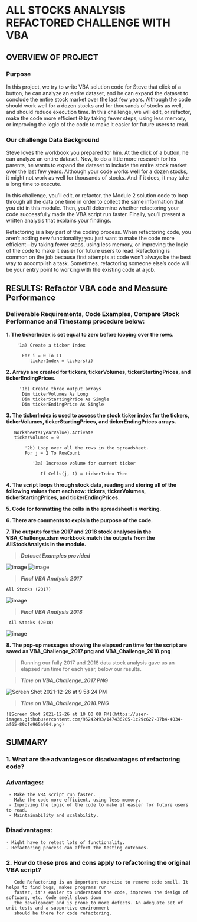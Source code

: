 # ALL STOCKS ANALYSIS REFACTORED CHALLENGE WITH VBA

## OVERVIEW OF PROJECT
### Purpose

In this project, we try to write VBA solution code for Steve that click of a button, he can analyze an entire dataset, and he can expand the dataset to conclude the entire stock market over the last few years. Although the code should work well for a dozen stocks and for thousands of stocks as well, and should reduce execution time. In this challenge, we will edit, or refactor, make the code more efficient Ð by taking fewer steps, using less memory, or improving the logic of the code to make it easier for future users to read.

### Our challenge Data Background
Steve loves the workbook you prepared for him. At the click of a button, he can analyze an entire dataset. Now, to do a little more research for his parents, he wants to expand the dataset to include the entire stock market over the last few years. Although your code works well for a dozen stocks, it might not work as well for thousands of stocks. And if it does, it may take a long time to execute.

In this challenge, you’ll edit, or refactor, the Module 2 solution code to loop through all the data one time in order to collect the same information that you did in this module. Then, you’ll determine whether refactoring your code successfully made the VBA script run faster. Finally, you’ll present a written analysis that explains your findings.

Refactoring is a key part of the coding process. When refactoring code, you aren’t adding new functionality; you just want to make the code more efficient—by taking fewer steps, using less memory, or improving the logic of the code to make it easier for future users to read. Refactoring is common on the job because first attempts at code won’t always be the best way to accomplish a task. Sometimes, refactoring someone else’s code will be your entry point to working with the existing code at a job.
## RESULTS: Refactor VBA code and Measure Performance
### Deliverable Requirements, Code Examples, Compare Stock Performance and Timestamp procedure below:
**1. The tickerIndex is set equal to zero before looping over the rows.**
 ```
     '1a) Create a ticker Index
     
       For i = 0 To 11
          tickerIndex = tickers(i)
```  
**2. Arrays are created for tickers, tickerVolumes, tickerStartingPrices, and tickerEndingPrices.**
 ```
      '1b) Create three output arrays
       Dim tickerVolumes As Long
       Dim tickerStartingPrice As Single
       Dim tickerEndingPrice As Single
 ```   
**3. The tickerIndex is used to access the stock ticker index for the tickers, tickerVolumes, tickerStartingPrices, and tickerEndingPrices arrays.**
 ``` 
    Worksheets(yearValue).Activate
    tickerVolumes = 0
        
        '2b) Loop over all the rows in the spreadsheet.
        For j = 2 To RowCount
    
           '3a) Increase volume for current ticker
            
              If Cells(j, 1) = tickerIndex Then
  ``` 
**4. The script loops through stock data, reading and storing all of the following values from each row: tickers, tickerVolumes, tickerStartingPrices, and tickerEndingPrices.**
 
**5. Code for formatting the cells in the spreadsheet is working.**

**6. There are comments to explain the purpose of the code.**

**7. The outputs for the 2017 and 2018 stock analyses in the VBA_Challenge.xlsm workbook match the outputs from the AllStockAnalysis in the module.**

   >***Dataset Examples provided***
   
   ![image](https://user-images.githubusercontent.com/95242493/147422564-cafccfcc-e811-472e-8ef6-cdbada852540.png)
   ![image](https://user-images.githubusercontent.com/95242493/147422727-8941b3d3-cc6c-432e-ac3c-6f77004d5b25.png) 
   
   
   >***Final VBA Analysis 2017***
   
    All Stocks (2017)		
		
![image](https://user-images.githubusercontent.com/95242493/147435578-9fbb4e83-9fe7-4b70-ad34-c7018052b513.png)


   >***Final VBA Analysis 2018***
		
     All Stocks (2018)		
![image](https://user-images.githubusercontent.com/95242493/147435681-8e4b8680-9263-43e6-826d-bc7cb7ee6c39.png)

**8. The pop-up messages showing the elapsed run time for the script are saved as VBA_Challenge_2017.png and VBA_Challenge_2018.png**
   > Running our fully 2017 and 2018 data stock analysis gave us an elapsed run time for each year, below our results.
   
   > ***Time on VBA_Challenge_2017.PNG***
   
   ![Screen Shot 2021-12-26 at 9 58 24 PM](https://user-images.githubusercontent.com/95242493/147436061-a6b2c481-8e34-4485-a7ea-5448e9ca5859.png) 
   
   > ***Time on VBA_Challenge_2018.PNG***
   
    ![Screen Shot 2021-12-26 at 10 00 08 PM](https://user-images.githubusercontent.com/95242493/147436205-1c29c627-87b4-4034-af65-89cfe965a904.png)   
    
 ## SUMMARY
 ### 1. What are the advantages or disadvantages of refactoring code? 
 ###    Advantages:
     - Make the VBA script run faster.
     - Make the code more efficient, using less memory.
     - Improving the logic of the code to make it easier for future users to read.  
     - Maintainability and scalability.    
###    Disadvantages:
    - Might have to retest lots of functionality.
    - Refactoring process can affect the testing outcomes.
### 2. How do these pros and cons apply to refactoring the original VBA script? 
       Code Refactoring is an important exercise to remove code smell. It helps to find bugs, makes programs run 
       faster, it's easier to understand the code, improves the design of software, etc. Code smell slows down 
       the development and is prone to more defects. An adequate set of unit tests and a supportive environment
       should be there for code refactoring.
